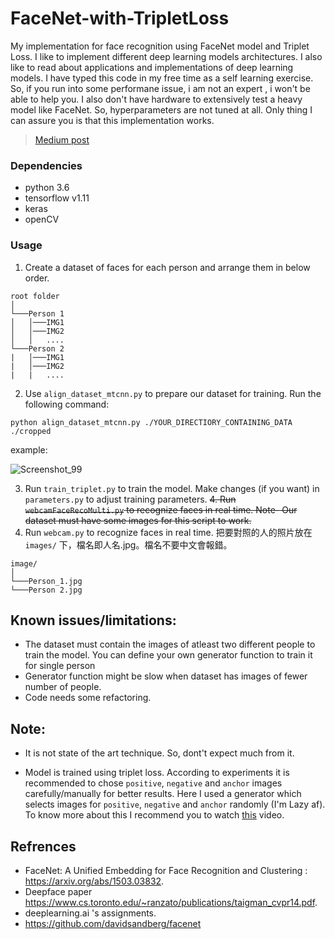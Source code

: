 # FaceNet-with-TripletLoss





My implementation for face recognition using FaceNet model and Triplet Loss. I like to implement different deep learning models architectures. I also like to read about applications and implementations of deep learning models. I have typed this code in my free time as a self learning exercise. So, if you run into some performane issue, i am not an expert , i won't be able to help you. I also don't have hardware to extensively test a heavy model like FaceNet. So, hyperparameters are not tuned at all. Only thing I can assure you is that this implementation works.


> [Medium post](https://medium.com/@mohitsaini_54300/train-facenet-with-triplet-loss-for-real-time-face-recognition-a39e2f4472c3)

### Dependencies
* python 3.6
* tensorflow v1.11
* keras
* openCV

### Usage
1. Create a dataset of faces for each person and arrange them in below order.
```
root folder 
│
└───Person 1
│   │───IMG1
│   │───IMG2
│   │   ....
└───Person 2
|   │───IMG1
|   │───IMG2
|   |   ....
```


2. Use `align_dataset_mtcnn.py` to prepare our dataset for training. Run the following command:

```python align_dataset_mtcnn.py ./YOUR_DIRECTIORY_CONTAINING_DATA ./cropped```

example:

![Screenshot_99](https://user-images.githubusercontent.com/26195811/61582654-07025100-ab4b-11e9-9775-60125bfee825.png)


3. Run `train_triplet.py` to train the model. Make changes (if you want) in `parameters.py` to adjust training parameters.
~~4. Run `webcamFaceRecoMulti.py` to recognize faces in real time. Note- Our dataset must have some images for this script to work.~~
4. Run `webcam.py` to recognize faces in real time. 把要對照的人的照片放在`images/` 下，檔名即人名.jpg。檔名不要中文會報錯。
```
image/
│
└───Person_1.jpg
└───Person 2.jpg
```


## Known issues/limitations:
* The dataset must contain the images of atleast two different people to train the model. You can define your own generator function to train it for single person
* Generator function might be slow when dataset has images of fewer number of people.
* Code needs some refactoring.


## Note:
* It is not state of the art technique. So, dont't expect much from it.

* Model is trained using triplet loss. According to experiments it is recommended to chose `positive`, `negative` and `anchor` images carefully/manually for better results. Here I used a generator which selects images for `positive`, `negative` and `anchor` randomly (I'm Lazy af). To know more about this I recommend you to watch [this](https://youtu.be/d2XB5-tuCWU?list=PLkDaE6sCZn6Gl29AoE31iwdVwSG-KnDzF) video.


## Refrences 
* FaceNet: A Unified Embedding for Face Recognition and Clustering : https://arxiv.org/abs/1503.03832.
* Deepface paper https://www.cs.toronto.edu/~ranzato/publications/taigman_cvpr14.pdf.
* deeplearning.ai 's assignments.
* https://github.com/davidsandberg/facenet
